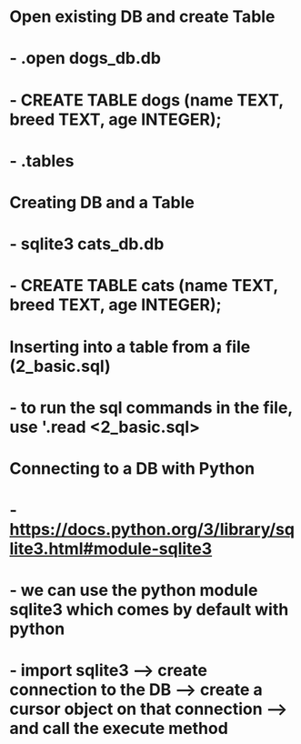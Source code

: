 #   Open existing DB and create Table
#       - .open dogs_db.db
#       - CREATE TABLE dogs (name TEXT, breed TEXT, age INTEGER);
#       - .tables

#   Creating DB and a Table
#       - sqlite3 cats_db.db
#       - CREATE TABLE cats (name TEXT, breed TEXT, age INTEGER);

#   Inserting into a table from a file (2_basic.sql)
#       - to run the sql commands in the file, use '.read <2_basic.sql>

#   Connecting to a DB with Python
#       - https://docs.python.org/3/library/sqlite3.html#module-sqlite3
#       - we can use the python module sqlite3 which comes by default with python
#       - import sqlite3 --> create connection to the DB --> create a cursor object on that connection --> and call the execute method
